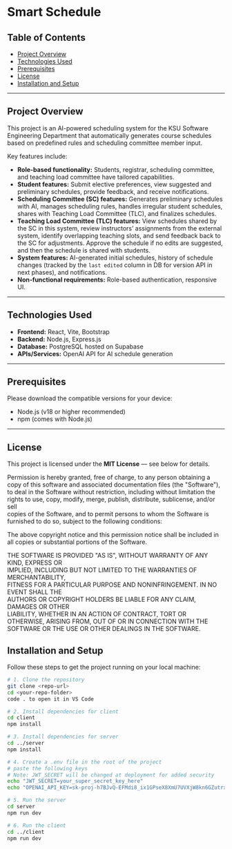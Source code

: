 # Smart Schedule

## Table of Contents
- [Project Overview](#project-overview)
- [Technologies Used](#technologies-used)
- [Prerequisites](#prerequisites)
- [License](#license)
- [Installation and Setup](#installation-and-setup)




---

## Project Overview

This project is an AI-powered scheduling system for the KSU Software Engineering Department that automatically generates course schedules based on predefined rules and scheduling committee member input.

Key features include:

- **Role-based functionality:** Students, registrar, scheduling committee, and teaching load committee have tailored capabilities.  
- **Student features:** Submit elective preferences, view suggested and preliminary schedules, provide feedback, and receive notifications.  
- **Scheduling Committee (SC) features:** Generates preliminary schedules with AI, manages scheduling rules, handles irregular student schedules, shares with Teaching Load Committee (TLC), and finalizes schedules.  
- **Teaching Load Committee (TLC) features:** View schedules shared by the SC in this system, review instructors’ assignments from the external system, identify overlapping teaching slots, and send feedback back to the SC for adjustments. Approve the schedule if no edits are suggested, and then the schedule is shared with students.  
- **System features:** AI-generated initial schedules, history of schedule changes (tracked by the `last edited` column in DB for version API in next phases), and notifications.  
- **Non-functional requirements:** Role-based authentication, responsive UI.

---

## Technologies Used
- **Frontend:** React, Vite, Bootstrap  
- **Backend:** Node.js, Express.js  
- **Database:** PostgreSQL hosted on Supabase  
- **APIs/Services:** OpenAI API for AI schedule generation  

---

## Prerequisites
Please download the compatible versions for your device:  
- Node.js (v18 or higher recommended)  
- npm (comes with Node.js)  

---

## License

This project is licensed under the **MIT License** — see below for details.

Permission is hereby granted, free of charge, to any person obtaining a copy
of this software and associated documentation files (the "Software"), to deal
in the Software without restriction, including without limitation the rights
to use, copy, modify, merge, publish, distribute, sublicense, and/or sell   
copies of the Software, and to permit persons to whom the Software is       
furnished to do so, subject to the following conditions:                    

The above copyright notice and this permission notice shall be included in all
copies or substantial portions of the Software.                              

THE SOFTWARE IS PROVIDED "AS IS", WITHOUT WARRANTY OF ANY KIND, EXPRESS OR    
IMPLIED, INCLUDING BUT NOT LIMITED TO THE WARRANTIES OF MERCHANTABILITY,      
FITNESS FOR A PARTICULAR PURPOSE AND NONINFRINGEMENT. IN NO EVENT SHALL THE   
AUTHORS OR COPYRIGHT HOLDERS BE LIABLE FOR ANY CLAIM, DAMAGES OR OTHER        
LIABILITY, WHETHER IN AN ACTION OF CONTRACT, TORT OR OTHERWISE, ARISING FROM, 
OUT OF OR IN CONNECTION WITH THE SOFTWARE OR THE USE OR OTHER DEALINGS IN THE 
SOFTWARE.


## Installation and Setup

Follow these steps to get the project running on your local machine:

```bash
# 1. Clone the repository
git clone <repo-url>
cd <your-repo-folder>
code . to open it in VS Code

# 2. Install dependencies for client
cd client
npm install

# 3. Install dependencies for server
cd ../server
npm install

# 4. Create a .env file in the root of the project
# paste the following keys
# Note: JWT_SECRET will be changed at deployment for added security
echo "JWT_SECRET=your_super_secret_key_here" 
echo "OPENAI_API_KEY=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" 

# 5. Run the server
cd server
npm run dev

# 6. Run the client
cd ../client
npm run dev

